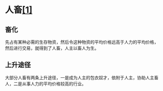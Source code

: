 # 人畜[[1]](./appendices/tao-te-ching.md)

## 畜化

先占有某种必需的生存物资，然后令这种物资的平均价格远高于人力的平均价格，然后进行交易，就得到了人畜，人主以畜人为生。

## 上升途径

大部分人畜有两条上升途径，一是成为人主的包衣奴才，依附于人主，协助人主畜人，二是从事人力的平均价格较高的行业。
